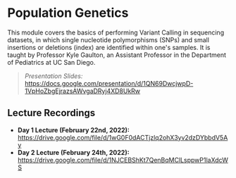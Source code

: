 # Population Genetics
This module covers the basics of performing Variant Calling in sequencing datasets, in which single nucleotide polymorphisms (SNPs) and small insertions or deletions (index) are identified within one's samples. It is taught by Professor Kyle Gaulton, an Assistant Professor in the Department of Pediatrics at UC San Diego.

> *Presentation Slides:* https://docs.google.com/presentation/d/1QN69DwcjwpD-1VpHoZbgEjrazsAWvgaDRyj4XD8UkRw

## Lecture Recordings

* **Day 1 Lecture (February 22nd, 2022):** https://drive.google.com/file/d/1wG0F0dACTjzlq2ohX3yv2dzDYbbdV5Ay
* **Day 2 Lecture (February 24th, 2022):** https://drive.google.com/file/d/1NJCEBShKt7QenBqMClLsppwP1laXdcWS

